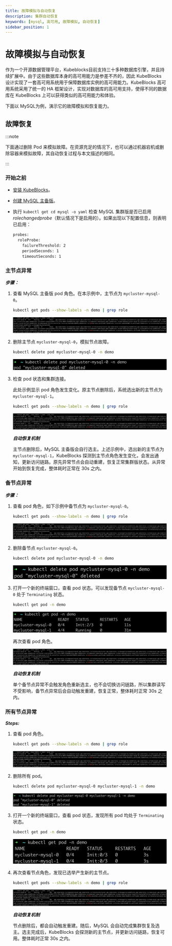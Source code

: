 ```yaml
---
title: 故障模拟与自动恢复
description: 集群自动恢复
keywords: [mysql, 高可用, 故障模拟, 自动恢复]
sidebar_position: 1
---
```


# 故障模拟与自动恢复

作为一个开源数据管理平台，Kubeblocks目前支持三十多种数据库引擎，并且持续扩展中。由于这些数据库本身的高可用能力是参差不齐的，因此 KubeBlocks 设计实现了一套高可用系统用于保障数据库实例的高可用能力。KubeBlocks 高可用系统采用了统一的 HA 框架设计，实现对数据库的高可用支持，使得不同的数据库在 KubeBlocks 上可以获得类似的高可用能力和体验。

下面以 MySQL为例，演示它的故障模拟和恢复能力。

## 故障恢复

:::note

下面通过删除 Pod 来模拟故障。在资源充足的情况下，也可以通过机器宕机或删除容器来模拟故障，其自动恢复过程与本文描述的相同。

:::

### 开始之前

* [安装 KubeBlocks](./../../installation/install-kubeblocks.md)。
* [创建 MySQL 主备版](./../cluster-management/create-and-connect-a-mysql-cluster.md)。
* 执行 `kubectl get cd mysql -o yaml` 检查 MySQL 集群版是否已启用 _rolechangedprobe_（默认情况下是启用的）。如果出现以下配置信息，则表明已启用：

  ```bash
  probes:
    roleProbe:
      failureThreshold: 2
      periodSeconds: 1
      timeoutSeconds: 1
  ```

### 主节点异常

***步骤：***

1. 查看 MySQL 主备版 pod 角色。在本示例中，主节点为 `mycluster-mysql-0`。

    ```bash
    kubectl get pods --show-labels -n demo | grep role
    ```

    ![describe_pod](./../../../img/api-mysql-ha-grep-role.png)
2. 删除主节点 `mycluster-mysql-0`，模拟节点故障。

    ```bash
    kubectl delete pod mycluster-mysql-0 -n demo
    ```

    ![delete_pod](./../../../img/api-mysql-ha-delete-primary-pod.png)
3. 检查 pod 状态和集群连接。

    此处示例显示 pod 角色发生变化。原主节点删除后，系统选出新的主节点为 `mycluster-mysql-1`。

    ```bash
    kubectl get pods --show-labels -n demo | grep role
    ```

    ![describe_cluster_after](./../../../img/api-mysql-ha-delete-primary-pod-after.png)

   ***自动恢复机制***

   主节点删除后，MySQL 主备版会自行选主。上述示例中，选出新的主节点为 `mycluster-mysql-1`，KubeBlocks 探测到主节点角色发生变化，会发出通知，更新访问链路。原先异常节点会自动重建，恢复正常集群版状态。从异常开始到恢复完成，整体耗时正常在 30s 之内。

### 备节点异常

***步骤：***

1. 查看 pod 角色，如下示例中备节点为 `mycluster-mysql-0`。

    ```bash
    kubectl get pods --show-labels -n demo | grep role
    ```

    ![describe_cluster](./../../../img/api-mysql-ha-grep-role-secondary-pod.png)
2. 删除备节点 `mycluster-mysql-0`。

    ```bash
    kubectl delete pod mycluster-mysql-0 -n demo
    ```

    ![delete_secondary_pod](./../../../img/api-ysql-ha-delete-secondary-pod.png)
3. 打开一个新的终端窗口，查看 pod 状态。可以发现备节点 `mycluster-mysql-0` 处于 `Terminating` 状态。

    ```bash
    kubectl get pod -n demo
    ```

    ![view_cluster_secondary_status](./../../../img/api-mysql-ha-secondary-pod-status.png)

    再次查看 pod 角色。

    ![describe_cluster_secondary](./../../../img/api-mysql-ha-secondary-pod-grep-role-after.png)

   ***自动恢复机制***

   单个备节点异常不会触发角色重新选主，也不会切换访问链路，所以集群读写不受影响，备节点异常后会自动触发重建，恢复正常，整体耗时正常 30s 之内。

### 所有节点异常

***Steps:***

1. 查看 pod 角色。

    ```bash
    kubectl get pods --show-labels -n demo | grep role
    ```

    ![describe_cluster](./../../../img/api-mysql-ha-both-pods-grep-role.png)
2. 删除所有 pod。

    ```bash
    kubectl delete pod mycluster-mysql-0 mycluster-mysql-1 -n demo
    ```

    ![delete_both_pods](./../../../img/api-mysql-ha-delete-both-pods.png)
3. 打开一个新的终端窗口，查看 pod 状态，发现所有 pod 均处于 `Terminating` 状态。

    ```bash
    kubectl get pod -n demo
    ```

    ![describe_both_clusters](./../../../img/api-mysql-ha-both-pods-status.png)
4. 再次查看节点角色，发现已选举产生新的主节点。

    ```bash
    kubectl get pods --show-labels -n demo | grep role
    ```

    ![describe_cluster](./../../../img/api-mysql-ha-both-pods-grep-role-after.png)

   ***自动恢复机制***

   节点删除后，都会自动触发重建。随后，MySQL 会自动完成集群恢复及选主。选主完成后，KubeBlocks 会探测新的主节点，并更新访问链路，恢复可用。整体耗时正常 30s 之内。
